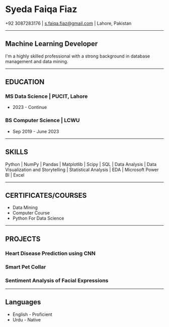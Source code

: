 # Syeda Faiqa Fiaz

+92 3087283176 \| s.faiqa.fiaz@gmail.com \| Lahore, Pakistan


------------------------------------------------------------------------

## Machine Learning Developer

I'm a highly skilled professional with a strong background in database management and data mining.

------------------------------------------------------------------------

## EDUCATION

### MS Data Science \| PUCIT, Lahore

-   2023 - Continue

### BS Computer Science \| LCWU

-   Sep 2019 - June 2023

------------------------------------------------------------------------

## SKILLS

Python \| NumPy \| Pandas \| Matplotlib \| Scipy \| SQL \| Data
Analysis \| Data Visualization and Storytelling \| Statistical Analysis
\| EDA \| Microsoft Power BI \| Excel

------------------------------------------------------------------------

## CERTIFICATES/COURSES

-   Data Mining
-   Computer Course
-   Python For Data Science

------------------------------------------------------------------------

## PROJECTS

### Heart Disease Prediction using CNN
### Smart Pet Collar
### Sentiment Analysis of Facial Expressions


------------------------------------------------------------------------

## Languages

-   English - Proficient
-   Urdu - Native


```python

```
